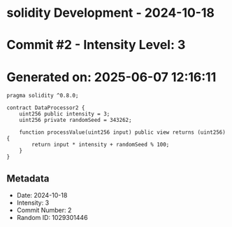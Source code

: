 ﻿# solidity Development - 2024-10-18
# Commit #2 - Intensity Level: 3
# Generated on: 2025-06-07 12:16:11
```solidity
pragma solidity ^0.8.0;

contract DataProcessor2 {
    uint256 public intensity = 3;
    uint256 private randomSeed = 343262;

    function processValue(uint256 input) public view returns (uint256) {
        return input * intensity + randomSeed % 100;
    }
}
```
## Metadata
- Date: 2024-10-18
- Intensity: 3
- Commit Number: 2
- Random ID: 1029301446

